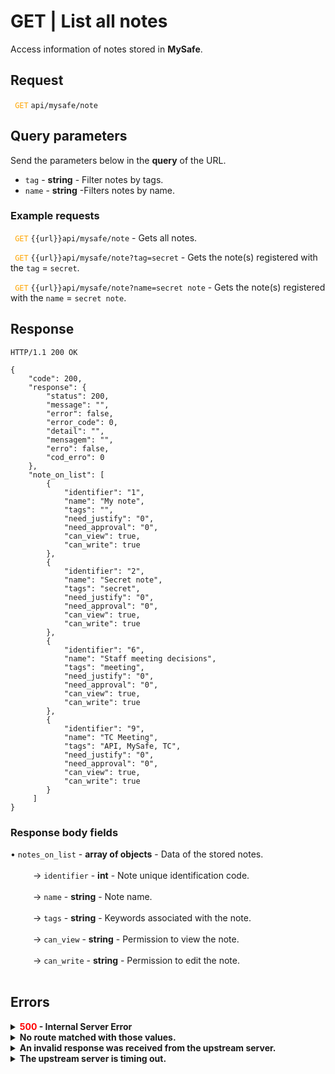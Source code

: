 # GET | List all notes

Access information of notes stored in **MySafe**.


## Request


 <code><span style="color:orange"> GET</code></span> `api/mysafe/note`


## Query parameters
Send the parameters below in the **query** of the URL. 

* <summary><code>tag</code> - <b>string</b> - Filter notes by tags.</summary>
* <summary><code>name</code> - <b>string</b> -Filters notes by name.</summary>


### Example requests

<code><span style="color:orange"> GET</code></span> `{{url}}api/mysafe/note`  - Gets all notes.

<code><span style="color:orange"> GET</code></span> `{{url}}api/mysafe/note?tag=secret` - Gets the note(s) registered with the `tag` = `secret`.

<code><span style="color:orange"> GET</code></span> `{{url}}api/mysafe/note?name=secret note` - Gets the note(s) registered with the `name` = `secret note`.
  
  
  ## Response 
```
HTTP/1.1 200 OK
```

```
{
    "code": 200,
    "response": {
        "status": 200,
        "message": "",
        "error": false,
        "error_code": 0,
        "detail": "",
        "mensagem": "",
        "erro": false,
        "cod_erro": 0
    },
    "note_on_list": [
        {
            "identifier": "1",
            "name": "My note",
            "tags": "",
            "need_justify": "0",
            "need_approval": "0",
            "can_view": true,
            "can_write": true
        },
        {
            "identifier": "2",
            "name": "Secret note",
            "tags": "secret",
            "need_justify": "0",
            "need_approval": "0",
            "can_view": true,
            "can_write": true
        },
        {
            "identifier": "6",
            "name": "Staff meeting decisions",
            "tags": "meeting",
            "need_justify": "0",
            "need_approval": "0",
            "can_view": true,
            "can_write": true
        },
        {
            "identifier": "9",
            "name": "TC Meeting",
            "tags": "API, MySafe, TC",
            "need_justify": "0",
            "need_approval": "0",
            "can_view": true,
            "can_write": true
        }
     ]
}
```
 
 ### Response body fields

    
<summary>&#8226; <code>notes_on_list</code> - <b>array of objects</b> - Data of the stored notes.</summary>

<br>
<summary>&nbsp;&emsp;&emsp;&nbsp;→ <code>identifier</code> - <b>int</b> - Note unique identification code.</summary>
    
<br>
<summary>&nbsp;&emsp;&emsp;&nbsp;→ <code>name</code> - <b>string</b> - Note name.</summary>

<br>
<summary>&nbsp;&emsp;&emsp;&nbsp;→ <code>tags</code> - <b>string</b> - Keywords associated with the note.</summary>

<br>
 <summary>&nbsp;&emsp;&emsp;&nbsp;→ <code>can_view</code> - <b>string</b> - Permission to view the note.</summary>
 
<br>   
<summary>&nbsp;&emsp;&emsp;&nbsp;→ <code>can_write</code> - <b>string</b> - Permission to edit the note.</summary>
 
<br>   


 ## Errors
 
    
<details>
<summary><b><span style="color:red">500</span> - Internal Server Error</b></summary>

***
<b>Message: "Unexpected error."</b><br>
<p><b>Possible cause</b>: the error is on the Segura server.<br>
<b>Solution</b>: contact the support team for more information.</p>

***
</details>

<details>
<summary><b>No route matched with those values.</b></summary>

***
<b>Message: "No route matched with those values."</b>
<p><b>Possible causes</b>: failure in your application's authentication with the Segura server or incorrect URL.<br>
<b>Solution</b>: check the authentication parameters such as <code>Access Token URL</code>, <code>Client ID</code>, and <code>Client Secret</code> and request a new access token or check and correct the URL.</p>

***
</details>

<details>
<summary><b>An invalid response was received from the upstream server.</b></summary>

***
<b>Message: "An invalid response was received from the upstream server."</b>
<p><b>Possible cause</b>: the upstream server may be taking too long to respond, leading to a timeout error interpreted as an invalid response by the proxy/gateway server.<br>
<b>Solution</b>: check the connectivity between the request origin and the Segura server.</p>

***
</details>

<details>
<summary><b>The upstream server is timing out.</b></summary>

***
<b>Message: "The upstream server is timing out."</b>
<p><b>Possible cause</b>: the request timed out.<br>
<b>Solution</b>: check the connectivity between the request origin and the Segura server.</p>

***
</details>
     

